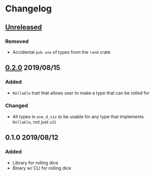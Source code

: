 # Changelog

## [Unreleased](https://github.com/spenserblack/one-d-six-rs/compare/v0.2.0...master)
### Removed
- Accidental `pub use` of types from the `rand` crate

## [0.2.0] 2019/08/15
### Added
- `Rollable` trait that allows user to make a type that can be rolled for

### Changed
- All types in `one_d_six` to be usable for any type that implements `Rollable`, not just `u32`

## 0.1.0 2019/08/12
### Added
- Library for rolling dice
- Binary w/ CLI for rolling dice

[0.2.0]: https://github.com/spenserblack/one-d-six-rs/compare/v0.1.0...v0.2.0
